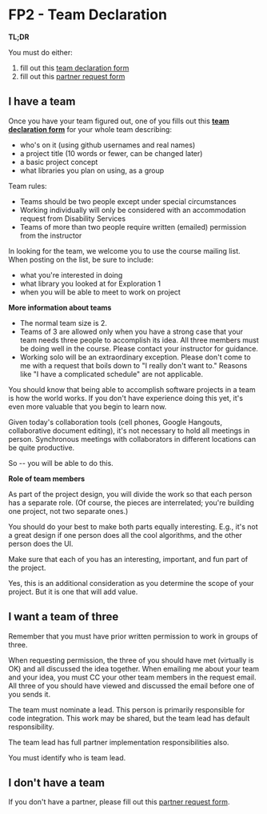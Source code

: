# FP2 - Team Declaration

**TL;DR**

You must do either:

1. fill out this [team declaration form](https://goo.gl/forms/nSghRMlfpPzPVsi63)
2. fill out this [partner request form](https://goo.gl/forms/14dfW91t6hLAE2yn1)

## I have a team 

Once you have your team figured out, one of you fills out this **[team declaration form](https://goo.gl/forms/nSghRMlfpPzPVsi63)** for your whole team describing:
* who's on it (using github usernames and real names)
* a project title (10 words or fewer, can be changed later)
* a basic project concept
* what libraries you plan on using, as a group

Team rules:
* Teams should be two people except under special circumstances
* Working individually will only be considered with an accommodation request from Disability Services 
* Teams of more than two people require written (emailed) permission from the instructor

In looking for the team, we welcome you to use the course mailing list.
When posting on the list, be sure to include:
* what you're interested in doing
* what library you looked at for Exploration 1
* when you will be able to meet to work on project

**More information about teams**

* The normal team size is 2.
* Teams of 3 are allowed only when you have a strong case that your team needs three people to accomplish its idea. All three members must be doing well in the course. Please contact your instructor for guidance.
* Working solo will be an extraordinary exception. Please don't come to me with a request that boils down to "I really don't want to." Reasons like "I have a complicated schedule" are not applicable. 

You should know that being able to accomplish software projects in a team is how the world works. If you don't have experience doing this yet, it's even more valuable that you begin to learn now.

Given today's collaboration tools (cell phones, Google Hangouts, collaborative document editing), it's not necessary to hold all meetings in person. Synchronous meetings with collaborators in different locations can be quite productive.

So -- you will be able to do this.

**Role of team members**

As part of the project design, you will divide the work so that each person has a separate role. (Of course, the pieces are interrelated; you're building one project, not two separate ones.) 

You should do your best to make both parts equally interesting. E.g., it's not a great design if one person does all the cool algorithms, and the other person does the UI.

Make sure that each of you has an interesting, important, and fun part of the project. 

Yes, this is an additional consideration as you determine the scope of your project. But it is one that will add value.

## I want a team of three

Remember that you must have prior written permission to work in groups of three.

When requesting permission, the three of you should have met (virtually is OK) and all discussed the idea together. When emailing me about your team and your idea, you must CC your other team members in the request email. All three of you should have viewed and discussed the email before one of you sends it.

The team must nominate a lead. This person is primarily responsible for code integration. This work may be shared, but the team lead has default responsibility.

The team lead has full partner implementation responsibilities also.

You must identify who is team lead.

## I don't have a team

If you don't have a partner, please fill out this [partner request form](https://goo.gl/forms/14dfW91t6hLAE2yn1).


